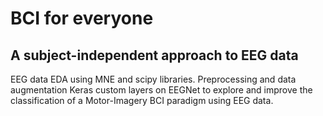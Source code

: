 # BCI for everyone
## A subject-independent approach to EEG data

EEG data EDA using MNE and scipy libraries.
Preprocessing and data augmentation Keras custom layers on EEGNet to explore and improve the classification of a Motor-Imagery BCI paradigm using EEG data.
